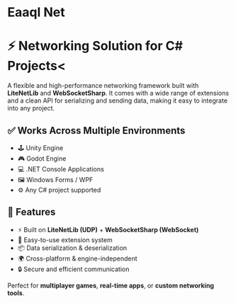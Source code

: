 # Eaaql Net
<h1>⚡ Networking Solution for C# Projects&lt;</h1>

<p>
A flexible and high-performance networking framework built with 
<strong>LiteNetLib</strong> and <strong>WebSocketSharp</strong>.  
It comes with a wide range of extensions and a clean API for serializing and sending data, making it easy to integrate into any project.
</p>

<h2>✅ Works Across Multiple Environments</h2>

- 🕹️ Unity Engine  
- 🎮 Godot Engine  
- 💻 .NET Console Applications  
- 🖼️ Windows Forms / WPF  
- ⚙️ Any C# project supported  

<h2>🚀 Features</h2>

- ⚡ Built on <strong>LiteNetLib (UDP)</strong> + <strong>WebSocketSharp (WebSocket)</strong>  
- 🔌 Easy-to-use extension system  
- 📦 Data serialization &amp; deserialization  
- 🌍 Cross-platform &amp; engine-independent  
- 🔒 Secure and efficient communication  

<p>
Perfect for <strong>multiplayer games</strong>, <strong>real-time apps</strong>, or <strong>custom networking tools</strong>.
</p>
